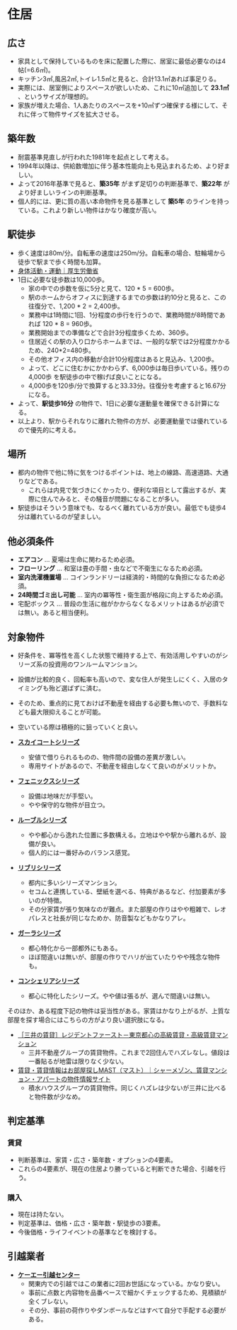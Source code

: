 住居
====

広さ
----

- 家具として保持しているものを床に配置した際に、居室に最低必要なのは4帖(=6.6㎡)。
- キッチン3㎡,風呂2㎡,トイレ1.5㎡と見ると、合計13.1㎡あれば事足りる。
- 実際には、居室側によりスペースが欲しいため、これに10㎡追加して **23.1㎡** 、というサイズが理想的。
- 家族が増えた場合、1人あたりのスペースを+10㎡ずつ確保する様にして、それに伴って物件サイズを拡大させる。

築年数
----

- 耐震基準見直しが行われた1981年を起点として考える。
- 1994年以降は、供給数増加に伴う基本性能向上も見込まれるため、より好ましい。
- よって2016年基準で見ると、**築35年** がまず足切りの判断基準で、**築22年** がより好ましいラインの判断基準。
- 個人的には、更に質の高い本命物件を見る基準として **築5年** のラインを持っている。これより新しい物件はかなり確度が高い。

駅徒歩
----

- 歩く速度は80m/分。自転車の速度は250m/分。自転車の場合、駐輪場から徒歩で駅まで歩く時間も加算。
- [身体活動・運動｜厚生労働省](http://www1.mhlw.go.jp/topics/kenko21_11/b2.html)
- 1日に必要な徒歩数は10,000歩。
  - 家の中での歩数を仮に5分と見て、120 * 5 = 600歩。
  - 駅のホームからオフィスに到達するまでの歩数は約10分と見ると、この往復分で、1,200 * 2 = 2,400歩。
  - 業務中は1時間に1回、1分程度の歩行を行うので、業務時間が8時間であれば 120 * 8 = 960歩。
  - 業務開始までの準備などで合計3分程度歩くため、360歩。
  - 住居近くの駅の入り口からホームまでは、一般的な駅では2分程度かかるため、240*2=480歩。
  - その他オフィス内の移動が合計10分程度はあると見込み、1,200歩。
  - よって、どこに住むかにかかわらず、6,000歩は毎日歩いている。残りの4,000歩 を駅徒歩の中で稼げば良いことになる。
  - 4,000歩を120歩/分で換算すると33.33分。往復分を考慮すると16.67分になる。
- よって、**駅徒歩16分** の物件で、1日に必要な運動量を確保できる計算になる。
- 以上より、駅からそれなりに離れた物件の方が、必要運動量では優れているので優先的に考える。

場所
----

- 都内の物件で他に特に気をつけるポイントは、地上の線路、高速道路、大通りなどである。
  - これらは内見で気づきにくかったり、便利な項目として露出するが、実際に住んでみると、その騒音が問題になることが多い。
- 駅徒歩はそういう意味でも、なるべく離れている方が良い。最低でも徒歩4分は離れているのが望ましい。

他必須条件
----

- **エアコン** ... 夏場は生命に関わるため必須。
- **フローリング** ... 和室は畳の手間・虫などで不衛生になるため必須。
- **室内洗濯機置場** ... コインランドリーは経済的・時間的な負担になるため必須。
- **24時間ゴミ出し可能** ... 室内の冪等性・衛生面が格段に向上するため必須。
- 宅配ボックス ... 普段の生活に枷がかからなくなるメリットはあるが必須では無い。あると相当便利。

対象物件
----

- 好条件を、冪等性を高くした状態で維持する上で、有効活用しやすいのがシリーズ系の投資用のワンルームマンション。
- 設備が比較的良く、回転率も高いので、変な住人が発生しにくく、入居のタイミングも殆ど選ばずに済む。
- そのため、重点的に見ておけば不動産を経由する必要も無いので、手数料なども最大限抑えることが可能。
- 空いている際は積極的に狙っていくと良い。

- [**スカイコートシリーズ**](http://www.skyc-chintai.jp/)
  - 安値で借りられるものの、物件間の設備の差異が激しい。
  - 専用サイトがあるので、不動産を経由しなくて良いのがメリットか。
- [**フェニックスシリーズ**](http://www.tohshin.co.jp/brand/phenix/)
  - 設備は地味だが手堅い。
  - やや保守的な物件が目立つ。
- [**ルーブルシリーズ**](http://www.tfd-corp.co.jp/riyu/louvre.html)
  - やや都心から逸れた位置に多数構える。立地はやや駅から離れるが、設備が良い。
  - 個人的には一番好みのバランス感覚。
- [**リブリシリーズ**](http://www.mdi.co.jp/livli/index.html)
  - 都内に多いシリーズマンション。
  - セコムと連携している、壁紙を選べる、特典があるなど、付加要素が多いのが特徴。
  - その分家賃が張り気味なのが難点。また部屋の作りはやや粗雑で、レオパレスと社長が同じなためか、防音製などもかなりアレ。
- [**ガーラシリーズ**](https://www.gala-chintai.jp)
  - 都心特化から一部都外にもある。
  - ほぼ間違いは無いが、部屋の作りでハリが出ていたりやや残念な物件も。
- [**コンシェリアシリーズ**](http://www.urbanprime.jp/feelings/concieria.html)
  - 都心に特化したシリーズ。やや値は張るが、選んで間違いは無い。

そのほか、ある程度下記の物件は妥当性がある。家賃はかなり上がるが、上質な部屋を探す場合にはこちらの方がより良い選択肢になる。

- [［三井の賃貸］レジデントファースト－東京都心の高級賃貸・高級賃貸マンション](http://www.mitsui-chintai.co.jp/)
  - 三井不動産グループの賃貸物件。これまで2回住んでハズレなし。値段は一番貼るが地雷は限りなく少ない。
- [賃貸・賃貸情報はお部屋探しMAST（マスト）｜シャーメゾン、賃貸マンション・アパートの物件情報サイト](http://www.mast-net.jp/)
  - 積水ハウスグループの賃貸物件。同じくハズレは少ないが三井に比べると物件数が少なめ。

判定基準
----

### 賃貸

- 判断基準は、家賃・広さ・築年数・オプションの4要素。
- これらの4要素が、現在の住居より勝っていると判断できた場合、引越を行う。

### 購入

- 現在は持たない。
- 判定基準は、価格・広さ・築年数・駅徒歩の3要素。
- 今後価格・ライフイベントの基準などを検討する。

引越業者
----

- [**ケーエー引越センター**](http://ka-center.jp/)
  - 関東内での引越ではこの業者に2回お世話になっている。かなり安い。
  - 事前に点数と内容物を品番ベースで細かくチェックするため、見積額が全くブレない。
  - その分、事前の荷作りやダンボールなどはすべて自分で手配する必要がある。
